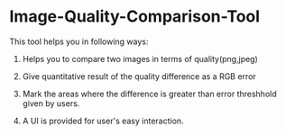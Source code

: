 # Image-Quality-Comparison-Tool

This tool helps you in following ways:

1. Helps you to compare two images in terms of quality(png,jpeg)

2. Give quantitative result of the quality difference as a RGB error

3. Mark the areas where the difference is greater than error threshhold given by users.

4. A UI is provided for user's easy interaction.